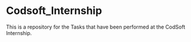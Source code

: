 # Codsoft_Internship
This is a repository for the Tasks that have been performed at the CodSoft Internship.
